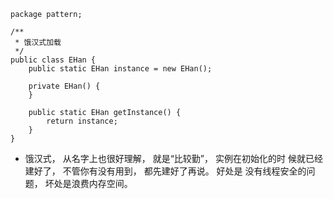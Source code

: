 ```
package pattern;

/**
 * 饿汉式加载
 */
public class EHan {
    public static EHan instance = new EHan();

    private EHan() {
    }

    public static EHan getInstance() {
        return instance;
    }
}
```
+ 饿汉式， 从名字上也很好理解， 就是“比较勤”， 实例在初始化的时
候就已经建好了， 不管你有没有用到， 都先建好了再说。 好处是
没有线程安全的问题， 坏处是浪费内存空间。
